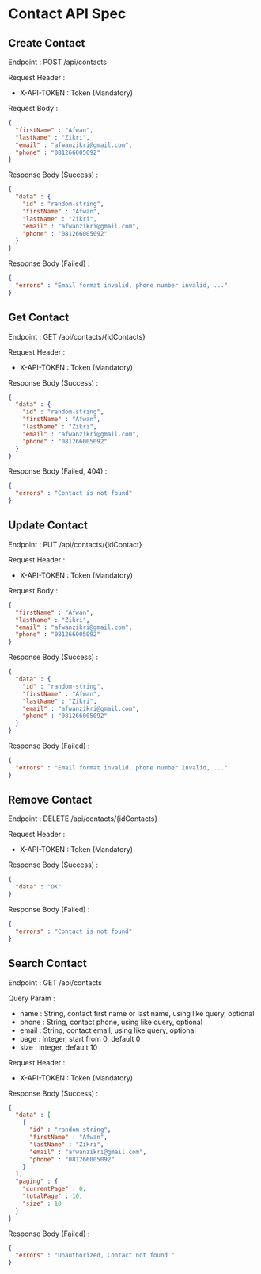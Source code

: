 # Contact API Spec

## Create Contact
Endpoint : POST /api/contacts

Request Header :
- X-API-TOKEN : Token (Mandatory)

Request Body :
```json
{
  "firstName" : "Afwan",
  "lastName" : "Zikri",
  "email" : "afwanzikri@gmail.com",
  "phone" : "081266005092"
}
```

Response Body (Success) :
```json
{
  "data" : {
    "id" : "random-string",
    "firstName" : "Afwan",
    "lastName" : "Zikri",
    "email" : "afwanzikri@gmail.com",
    "phone" : "081266005092"
  }
}
```

Response Body (Failed) :
```json
{
  "errors" : "Email format invalid, phone number invalid, ..."
}
```

## Get Contact
Endpoint : GET /api/contacts/{idContacts}

Request Header :
- X-API-TOKEN : Token (Mandatory)

Response Body (Success) :
```json
{
  "data" : {
    "id" : "random-string",
    "firstName" : "Afwan",
    "lastName" : "Zikri",
    "email" : "afwanzikri@gmail.com",
    "phone" : "081266005092"
  }
}
```

Response Body (Failed, 404) :
```json
{
  "errors" : "Contact is not found"
}
```

## Update Contact
Endpoint : PUT /api/contacts/{idContact}

Request Header :
- X-API-TOKEN : Token (Mandatory)

Request Body :
```json
{
  "firstName" : "Afwan",
  "lastName" : "Zikri",
  "email" : "afwanzikri@gmail.com",
  "phone" : "081266005092"
}
```

Response Body (Success) :
```json
{
  "data" : {
    "id" : "random-string",
    "firstName" : "Afwan",
    "lastName" : "Zikri",
    "email" : "afwanzikri@gmail.com",
    "phone" : "081266005092"
  }
}
```

Response Body (Failed) :
```json
{
  "errors" : "Email format invalid, phone number invalid, ..."
}
```

## Remove Contact
Endpoint : DELETE /api/contacts/{idContacts}

Request Header :
- X-API-TOKEN : Token (Mandatory)

Response Body (Success) :
```json
{
  "data" : "OK"
}
```

Response Body (Failed) :
```json
{
  "errors" : "Contact is not found"
}
```

## Search Contact
Endpoint : GET /api/contacts

Query Param :
- name : String, contact first name or last name, using like query, optional
- phone : String, contact phone, using like query, optional
- email : String, contact email, using like query, optional
- page : Integer, start from 0, default 0
- size : integer, default 10

Request Header :
- X-API-TOKEN : Token (Mandatory)

Response Body (Success) :
```json
{
  "data" : [
    {
      "id" : "random-string",
      "firstName" : "Afwan",
      "lastName" : "Zikri",
      "email" : "afwanzikri@gmail.com",
      "phone" : "081266005092"
    }
  ],
  "paging" : {
    "currentPage" : 0,
    "totalPage" : 10,
    "size" : 10
  }
}
```

Response Body (Failed) :
```json
{
  "errors" : "Unauthorized, Contact not found "
}
```